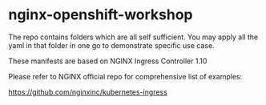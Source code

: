 # nginx-openshift-workshop

The repo contains folders which are all self sufficient. You may apply all the yaml in that folder in one go to demonstrate specific use case.

These manifests are based on NGINX Ingress Controller 1.10

Please refer to NGINX official repo for comprehensive list of examples:

https://github.com/nginxinc/kubernetes-ingress 
